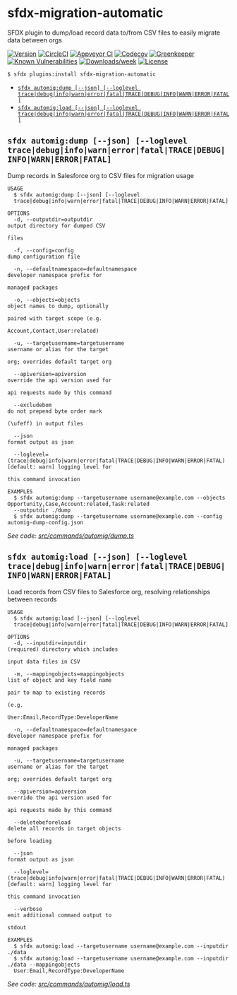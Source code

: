 sfdx-migration-automatic
========================

SFDX plugin to dump/load record data to/from CSV files to easily migrate data between orgs


[![Version](https://img.shields.io/npm/v/sfdx-migration-automatic.svg)](https://npmjs.org/package/sfdx-migration-automatic)
[![CircleCI](https://circleci.com/gh/stomita/sfdx-migration-automatic/tree/master.svg?style=shield)](https://circleci.com/gh/stomita/sfdx-migration-automatic/tree/master)
[![Appveyor CI](https://ci.appveyor.com/api/projects/status/github/stomita/sfdx-migration-automatic?branch=master&svg=true)](https://ci.appveyor.com/project/heroku/sfdx-migration-automatic/branch/master)
[![Codecov](https://codecov.io/gh/stomita/sfdx-migration-automatic/branch/master/graph/badge.svg)](https://codecov.io/gh/stomita/sfdx-migration-automatic)
[![Greenkeeper](https://badges.greenkeeper.io/stomita/sfdx-migration-automatic.svg)](https://greenkeeper.io/)
[![Known Vulnerabilities](https://snyk.io/test/github/stomita/sfdx-migration-automatic/badge.svg)](https://snyk.io/test/github/stomita/sfdx-migration-automatic)
[![Downloads/week](https://img.shields.io/npm/dw/sfdx-migration-automatic.svg)](https://npmjs.org/package/sfdx-migration-automatic)
[![License](https://img.shields.io/npm/l/sfdx-migration-automatic.svg)](https://github.com/stomita/sfdx-migration-automatic/blob/master/package.json)

<!-- toc -->

<!-- tocstop -->
<!-- install -->
<!-- usage -->
```sh-session
$ sfdx plugins:install sfdx-migration-automatic
```
<!-- usagestop -->
<!-- commands -->
* [`sfdx automig:dump [--json] [--loglevel trace|debug|info|warn|error|fatal|TRACE|DEBUG|INFO|WARN|ERROR|FATAL]`](#sfdx-automigdump---json---loglevel-tracedebuginfowarnerrorfataltracedebuginfowarnerrorfatal)
* [`sfdx automig:load [--json] [--loglevel trace|debug|info|warn|error|fatal|TRACE|DEBUG|INFO|WARN|ERROR|FATAL]`](#sfdx-automigload---json---loglevel-tracedebuginfowarnerrorfataltracedebuginfowarnerrorfatal)

## `sfdx automig:dump [--json] [--loglevel trace|debug|info|warn|error|fatal|TRACE|DEBUG|INFO|WARN|ERROR|FATAL]`

Dump records in Salesforce org to CSV files for migration usage

```
USAGE
  $ sfdx automig:dump [--json] [--loglevel 
  trace|debug|info|warn|error|fatal|TRACE|DEBUG|INFO|WARN|ERROR|FATAL]

OPTIONS
  -d, --outputdir=outputdir                                                         output directory for dumped CSV
                                                                                    files

  -f, --config=config                                                               dump configuration file

  -n, --defaultnamespace=defaultnamespace                                           developer namespace prefix for
                                                                                    managed packages

  -o, --objects=objects                                                             object names to dump, optionally
                                                                                    paired with target scope (e.g.
                                                                                    Account,Contact,User:related)

  -u, --targetusername=targetusername                                               username or alias for the target
                                                                                    org; overrides default target org

  --apiversion=apiversion                                                           override the api version used for
                                                                                    api requests made by this command

  --excludebom                                                                      do not prepend byte order mark
                                                                                    (\ufeff) in output files

  --json                                                                            format output as json

  --loglevel=(trace|debug|info|warn|error|fatal|TRACE|DEBUG|INFO|WARN|ERROR|FATAL)  [default: warn] logging level for
                                                                                    this command invocation

EXAMPLES
  $ sfdx automig:dump --targetusername username@example.com --objects Opportunity,Case,Account:related,Task:related 
  --outputdir ./dump
  $ sfdx automig:dump --targetusername username@example.com --config automig-dump-config.json
```

_See code: [src/commands/automig/dump.ts](https://github.com/stomita/sfdx-migration-automatic/blob/v2.1.0/src/commands/automig/dump.ts)_

## `sfdx automig:load [--json] [--loglevel trace|debug|info|warn|error|fatal|TRACE|DEBUG|INFO|WARN|ERROR|FATAL]`

Load records from CSV files to Salesforce org, resolving relationships between records

```
USAGE
  $ sfdx automig:load [--json] [--loglevel 
  trace|debug|info|warn|error|fatal|TRACE|DEBUG|INFO|WARN|ERROR|FATAL]

OPTIONS
  -d, --inputdir=inputdir                                                           (required) directory which includes
                                                                                    input data files in CSV

  -m, --mappingobjects=mappingobjects                                               list of object and key field name
                                                                                    pair to map to existing records
                                                                                    (e.g.
                                                                                    User:Email,RecordType:DeveloperName

  -n, --defaultnamespace=defaultnamespace                                           developer namespace prefix for
                                                                                    managed packages

  -u, --targetusername=targetusername                                               username or alias for the target
                                                                                    org; overrides default target org

  --apiversion=apiversion                                                           override the api version used for
                                                                                    api requests made by this command

  --deletebeforeload                                                                delete all records in target objects
                                                                                    before loading

  --json                                                                            format output as json

  --loglevel=(trace|debug|info|warn|error|fatal|TRACE|DEBUG|INFO|WARN|ERROR|FATAL)  [default: warn] logging level for
                                                                                    this command invocation

  --verbose                                                                         emit additional command output to
                                                                                    stdout

EXAMPLES
  $ sfdx automig:load --targetusername username@example.com --inputdir ./data
  $ sfdx automig:load --targetusername username@example.com --inputdir ./data --mappingobjects 
  User:Email,RecordType:DeveloperName
```

_See code: [src/commands/automig/load.ts](https://github.com/stomita/sfdx-migration-automatic/blob/v2.1.0/src/commands/automig/load.ts)_
<!-- commandsstop -->
